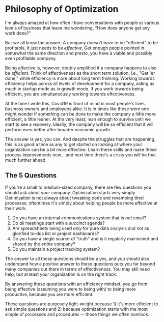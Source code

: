 # Philosophy of Optimization

I'm always amazed at how often I have conversations with people at various levels of business that leave me wondering, "How does anyone get any work done?"

But we all know the answer: A company doesn't have to be "efficient" to be profitable, it just needs to be _effective_. Get enough people pointed in somewhat the same direction and presto, you have a viable and possibly even profitable company.

Being _effective_ is, however, doubly amplified if a company happens to also be _efficient_. Think of effectiveness as the short term solution, i.e., "Get 'er done," while efficiency is more about long term thinking. Working towards efficiency helps across all levels of development for a company, aiding as much in startup mode as in growth mode. If you work towards being efficient, you are simultaneously working towards effectiveness.

At the time I write this, Covid19 is front of mind in most people's lives, business owners and employees alike. It is in times like these were one might wonder if something can be done to make the company a little more efficient, a little leaner. At the very least, lean enough to survive until we start to see a recovery. Ideally, the company will be so efficient that it will perform even better after broader economic growth.

The answer is yes, you can. And despite the struggles that are happening, this is as good a time as any to get started on looking at where your organization can be a bit more effective. Learn these skills and make these process improvements now... and next time there's a crisis you will be that much further ahead.

## The 5 Questions

If you're a small to medium-sized company, there are few questions you should ask about your company. Optimization starts very simply. Optimization is not always about tweaking code and revamping tired processes; oftentimes it's simply about helping people be more effective at their work.

1. Do you have an internal communications system that is _not_ email?
2. Do _all_ meetings start with a _succinct_ agenda?
3. Are spreadsheets being used _only_ for pure data analysis and not as glorified to-dos list or project dashboards?
4. Do you have a single source of "truth" and is it regularly maintained and shared by the _entire_ company?
5. Do you maintain a project tracking system?

The answer to all these questions should be a yes, and you should also understand how a positive answer to these questions puts you far beyond many companies out there in terms of effectiveness. You may still need help, but at least your organization is on the right track.

By answering these questions with an efficiency mindset, you go from being effective (assuming you were to being with) to being more productive, because you are more efficient.

These questions are purposely light-weight because 1) it's more efficient to ask simple questions and 2) because optimization starts with the most simple of processes and procedures -- those things we often overlook.
